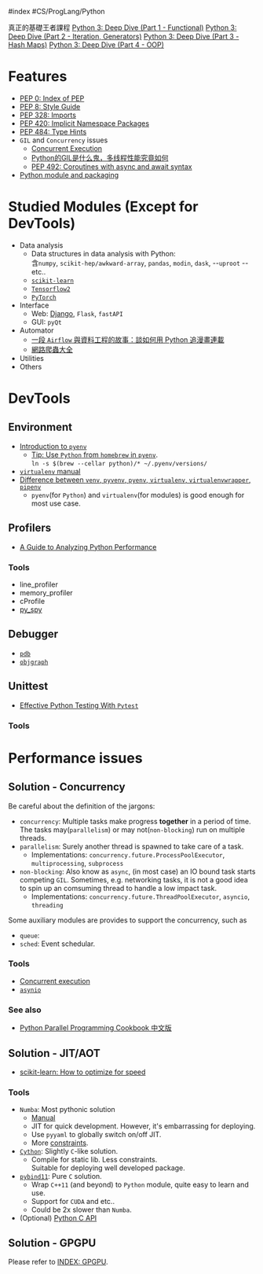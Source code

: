 #index #CS/ProgLang/Python 

真正的基礎王者課程
[Python 3: Deep Dive (Part 1 - Functional)](https://www.udemy.com/course/python-3-deep-dive-part-1/)
[Python 3: Deep Dive (Part 2 - Iteration, Generators)](https://www.udemy.com/course/python-3-deep-dive-part-2/)
[Python 3: Deep Dive (Part 3 - Hash Maps)](https://www.udemy.com/course/python-3-deep-dive-part-3/)
[Python 3: Deep Dive (Part 4 - OOP)](https://www.udemy.com/course/python-3-deep-dive-part-4/)

# Features

* [PEP 0: Index of PEP](https://www.python.org/dev/peps/)
* [PEP 8: Style Guide](https://www.python.org/dev/peps/pep-0008/) 
* [PEP 328: Imports](python.org/dev/peps/pep-0328/)
* [PEP 420: Implicit Namespace Packages](https://www.python.org/dev/peps/pep-0420/)
* [PEP 484: Type Hints](https://www.python.org/dev/peps/pep-0484/)
* `GIL` and `Concurrency` issues
    * [Concurrent Execution](https://docs.python.org/3/library/concurrency.html)
    * [Python的GIL是什么鬼，多线程性能究竟如何](http://cenalulu.github.io/python/gil-in-python/)
    * [PEP 492: Coroutines with async and await syntax](https://www.python.org/dev/peps/pep-0492/)
* [Python module and packaging](Python_Packaging.md)

# Studied Modules (Except for DevTools)

* Data analysis
    * Data structures in data analysis with Python:  
        含`numpy`, `scikit-hep/awkward-array`, `pandas`, `modin`, `dask`, --`uproot` -- etc..
    * [`scikit-learn`](https://scikit-learn.org/stable/user_guide.html)
    * [`Tensorflow2`](ML/Tensorflow2.md)
    * [`PyTorch`](ML/PyTorch_and_Lightning.md)
* Interface
    * Web: [Django](WebDev/Django.md), `Flask`, `fastAPI`
    * GUI: `pyQt`
* Automator
    * [一段 `Airflow` 與資料工程的故事：談如何用 Python 追漫畫連載](https://leemeng.tw/a-story-about-airflow-and-data-engineering-using-how-to-use-python-to-catch-up-with-latest-comics-as-an-example.html)
    * [網路爬蟲大全](WebDev/WebScraper.md)  
* Utilities
* Others

# DevTools

## Environment

* [Introduction to `pyenv`](https://realpython.com/intro-to-pyenv/)
    * [Tip: Use `Python` from `homebrew` in `pyenv`](https://stackoverflow.com/questions/30499795/how-can-i-make-homebrews-python-and-pyenv-live-together).  
        `ln -s $(brew --cellar python)/* ~/.pyenv/versions/`
* [`virtualenv` manual](https://virtualenv.pypa.io/en/latest/index.html)
* [Difference between `venv`, `pyvenv`, `pyenv`, `virtualenv`, `virtualenvwrapper`, `pipenv`](https://stackoverflow.com/questions/41573587/what-is-the-difference-between-venv-pyvenv-pyenv-virtualenv-virtualenvwrappe)
    * `pyenv`(for `Python`) and `virtualenv`(for modules) is good enough for most use case.

## Profilers

* [A Guide to Analyzing Python Performance](https://everyhue.me/posts/python-performance-analysis/)

### Tools

* line_profiler
* memory_profiler
* cProfile
* [py_spy](https://github.com/benfred/py-spy)

## Debugger

* [`pdb`](https://docs.python.org/3/library/pdb.html)
* [`objgraph`](https://pypi.org/project/objgraph/)

## Unittest

* [Effective Python Testing With `Pytest`](https://realpython.com/pytest-python-testing/)

### Tools

# Performance issues

## Solution - Concurrency

Be careful about the definition of the jargons:
* `concurrency`: Multiple tasks make progress **together** in a period of time. The tasks may(`parallelism`) or may not(`non-blocking`) run on multiple threads.
* `parallelism`: Surely another thread is spawned to take care of a task.
    * Implementations: `concurrency.future.ProcessPoolExecutor`, `multiprocessing`, `subprocess`
* `non-blocking`: Also know as `async`, (in most case) an IO bound task starts competing `GIL`. Sometimes, e.g. networking tasks, it is not a good idea to spin up an comsuming thread to handle a low impact task. 
    * Implementations: `concurrency.future.ThreadPoolExecutor`, `asyncio`, `threading`

Some auxiliary modules are provides to support the concurrency, such as
* `queue`: 
* `sched`: Event schedular.

### Tools

*  [Concurrent execution](https://docs.python.org/3/library/concurrency.html)
*  [`asynio`](https://docs.python.org/3/library/asyncio.html)

### See also

* [Python Parallel Programming Cookbook 中文版](https://python-parallel-programmning-cookbook.readthedocs.io/)

## Solution - JIT/AOT

* [scikit-learn: How to optimize for speed](https://scikit-learn.org/stable/developers/performance.html)

### Tools

* `Numba`: Most pythonic solution
   * [Manual](http://numba.pydata.org/numba-doc/latest/user/index.html)
   * JIT for quick development. However, it's embarrassing for deploying.
   * Use `pyyaml` to globally switch on/off JIT.
   * More [constraints](http://numba.pydata.org/numba-doc/dev/reference/pysupported.html).
* [`Cython`](mweblib://16026813125593): Slightly `C`-like solution.
   * Compile for static lib. Less constraints.  
        Suitable for deploying well developed package.
* [`pybind11`](mweblib://16044134057405): Pure `C` solution.
    * Wrap `C++11` (and beyond) to `Python` module, quite easy to learn and use.
    * Support for `CUDA` and etc..
    * Could be 2x slower than `Numba`.
* (Optional) [Python C API](https://docs.python.org/3/c-api/index.html)

## Solution - GPGPU

Please refer to [INDEX: GPGPU](mweblib://16060181128705).